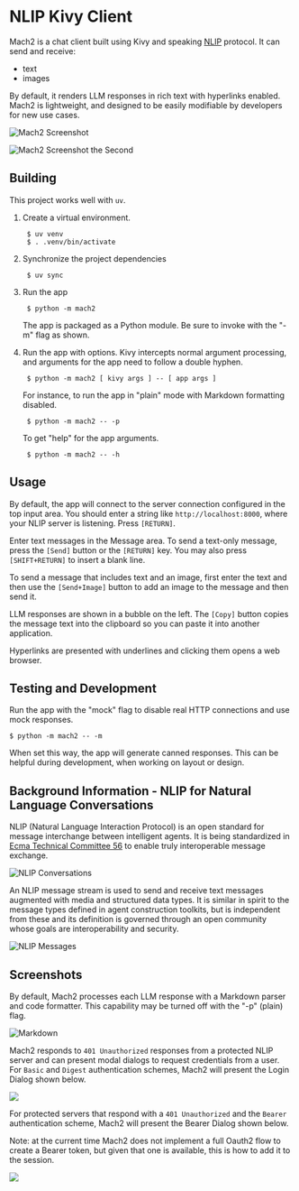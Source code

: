 
# NLIP Kivy Client

Mach2 is a chat client built using Kivy and speaking [NLIP](https://github.com/nlip-project) protocol.  It can send and receive:

- text
- images

By default, it renders LLM responses in rich text with hyperlinks enabled.  Mach2 is lightweight, and designed to be easily modifiable by developers for new use cases.

![Mach2 Screenshot](pics/mach2-1.png)

![Mach2 Screenshot the Second](pics/mach2-2.png)


## Building

This project works well with `uv`.

1. Create a virtual environment.

        $ uv venv
    	$ . .venv/bin/activate
		
2. Synchronize the project dependencies

        $ uv sync
		
3. Run the app

        $ python -m mach2
        
    The app is packaged as a Python module.  Be sure to invoke with the "-m" flag as shown.
    
4. Run the app with options.  Kivy intercepts normal argument processing, and arguments for the app need to follow a double hyphen.

        $ python -m mach2 [ kivy args ] -- [ app args ]
        
    For instance, to run the app in "plain" mode with Markdown formatting disabled.
    
        $ python -m mach2 -- -p
		
    To get "help" for the app arguments.
    
        $ python -m mach2 -- -h
		

## Usage

By default, the app will connect to the server connection configured in the top input area.  You should enter a string like `http://localhost:8000`, where your NLIP server is listening.  Press `[RETURN]`.

Enter text messages in the Message area.  To send a text-only message, press the `[Send]` button or the `[RETURN]` key.  You may also press `[SHIFT+RETURN]` to insert a blank line.

To send a message that includes text and an image, first enter the text and then use the `[Send+Image]` button to add an image to the message and then send it.

LLM responses are shown in a bubble on the left.  The `[Copy]` button copies the message text into the clipboard so you can paste it into another application.

Hyperlinks are presented with underlines and clicking them opens a web browser.


## Testing and Development

Run the app with the "mock" flag to disable real HTTP connections and use mock responses.

    $ python -m mach2 -- -m
	
When set this way, the app will generate canned responses.  This can be helpful during development, when working on layout or design.


## Background Information - NLIP for Natural Language Conversations

NLIP (Natural Language Interaction Protocol) is an open standard for message interchange between intelligent agents.  It is being standardized in [Ecma Technical Committee 56](https://ecma-international.org/technical-committees/tc56/) to enable truly interoperable message exchange. 

![NLIP Conversations](pics/mach2-pics-01/Slide1.png)


An NLIP message stream is used to send and receive text messages augmented with media and structured data types.  It is similar in spirit to the message types defined in agent construction toolkits, but is independent from these and its definition is governed through an open community whose goals are interoperability and security.


![NLIP Messages](pics/mach2-pics-01/Slide2.png)


## Screenshots

By default, Mach2 processes each LLM response with a Markdown parser and code formatter.  This capability may be turned off with the "-p" (plain) flag.

![Markdown](pics/mach2-with-formatted-markdown-01.png)


Mach2 responds to `401 Unauthorized` responses from a protected NLIP server and can present modal dialogs to request credentials from a user.  For `Basic` and `Digest` authentication schemes, Mach2 will present the Login Dialog shown below.

![](pics/login-popup.png)

For protected servers that respond with a `401 Unauthorized` and the `Bearer` authentication scheme, Mach2 will present the Bearer Dialog shown below.

Note: at the current time Mach2 does not implement a full Oauth2 flow to create a Bearer token, but given that one is available, this is how to add it to the session.


![](pics/bearer-popup.png)
